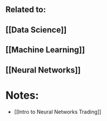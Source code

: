 
## Related to:
## [[Data Science]]
## [[Machine Learning]]
## [[Neural Networks]]

# Notes:
- [[Intro to Neural Networks Trading]]